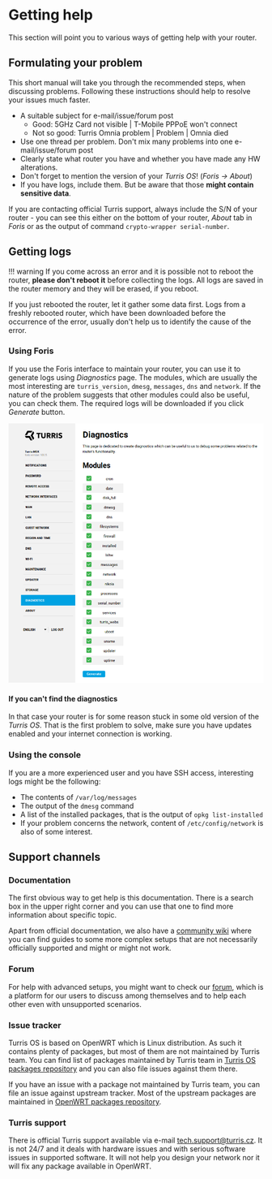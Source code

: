 # Getting help

This section will point you to various ways of getting help with your router.

## Formulating your problem

This short manual will take you through the recommended steps, when discussing
problems. Following these instructions should help to resolve your issues much
faster.

 * A suitable subject for e-mail/issue/forum post
    * Good: 5GHz Card not visible | T-Mobile PPPoE won't connect
    * Not so good: Turris Omnia problem | Problem | Omnia died
 * Use one thread per problem. Don't mix many problems into one e-mail/issue/forum post
 * Clearly state what router you have and whether you have made any HW alterations.
 * Don't forget to mention the version of your _Turris OS_! (_Foris -> About_)
 * If you have logs, include them. But be aware that those **might contain
   sensitive data**.

If you are contacting official Turris support, always include the S/N of your
router - you can see this either on the bottom of your router, _About_ tab in
_Foris_ or as the output of command `crypto-wrapper serial-number`.

## Getting logs

!!! warning
    If you come across an error and it is possible not to reboot the router,
    **please don't reboot it** before collecting the logs. All logs are saved in
    the router memory and they will be erased, if you reboot.

If you just rebooted the router, let it gather some data first. Logs from a
freshly rebooted router, which have been downloaded before the occurrence of
the error, usually don't help us to identify the cause of the error.

### Using Foris

If you use the Foris interface to maintain your router, you can use it to
generate logs using _Diagnostics_ page. The modules, which are usually the most
interesting are `turris_version`, `dmesg`, `messages`, `dns` and `network`. If the nature of the
problem suggests that other modules could also be useful, you can check them.
The required logs will be downloaded if you click _Generate_ button.

![Foris: Diagnostics](foris-diagnostics.png)

#### If you can't find the diagnostics

In that case your router is for some reason stuck in some old version of the
_Turris OS_. That is the first problem to solve, make sure you have updates
enabled and your internet connection is working.

### Using the console

If you are a more experienced user and you have SSH access, interesting logs
might be the following:

  * The contents of `/var/log/messages`
  * The output of the `dmesg` command
  * A list of the installed packages, that is the output of `opkg list-installed`
  * If your problem concerns the network, content of `/etc/config/network` is also of some interest.

## Support channels

### Documentation

The first obvious way to get help is this documentation. There is a search box in
the upper right corner and you can use that one to find more information about
specific topic.

Apart from official documentation, we also have a [community
wiki](https://wiki.turris.cz/doc/en/public/start) where you can find guides to
some more complex setups that are not necessarily officially supported and
might or might not work.

### Forum

For help with advanced setups, you might want to check our
[forum](https://forum.turris.cz), which is a platform for our users to discuss
among themselves and to help each other even with unsupported scenarios.

### Issue tracker

Turris OS is based on OpenWRT which is Linux distribution. As such it contains
plenty of packages, but most of them are not maintained by Turris team. You can
find list of packages maintained by Turris team in [Turris OS packages
repository](https://gitlab.labs.nic.cz/turris/turris-os-packages) and you can
also file issues against them there.

If you have an issue with a package not maintained by Turris team, you can file an
issue against upstream tracker. Most of the upstream packages are maintained in
[OpenWRT packages repository](https://github.com/openwrt/packages/).

### Turris support

There is official Turris support available via e-mail
[tech.support@turris.cz](mailto:tech.support@turris.cz). It is not 24/7 and it
deals with hardware issues and with serious software issues in supported
software. It will not help you design your network nor it will fix any package
available in OpenWRT.
